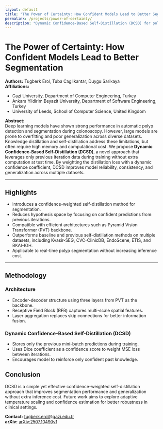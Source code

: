 ```yaml
---
layout: default
title: "The Power of Certainty: How Confident Models Lead to Better Segmentation"
permalink: /projects/power-of-certainty/
description: "Dynamic Confidence-Based Self-Distillation (DCSD) for polyp segmentation in medical images. Outperforms state-of-the-art models using confidence-weighted self-distillation."
---
```


# The Power of Certainty: How Confident Models Lead to Better Segmentation

**Authors:** Tugberk Erol, Tuba Caglikantar, Duygu Sarikaya  
**Affiliations:**  
- Gazi University, Department of Computer Engineering, Turkey  
- Ankara Yildirim Beyazit University, Department of Software Engineering, Turkey  
- University of Leeds, School of Computer Science, United Kingdom  

**Abstract:**  
Deep learning models have shown strong performance in automatic polyp detection and segmentation during colonoscopy. However, large models are prone to overfitting and poor generalization across diverse datasets. Knowledge distillation and self-distillation address these limitations, but often require high memory and computational cost. We propose **Dynamic Confidence-Based Self-Distillation (DCSD)**, a novel approach that leverages only previous iteration data during training without extra computation at test time. By weighting the distillation loss with a dynamic confidence coefficient, DCSD improves model reliability, consistency, and generalization across multiple datasets.

---

## Highlights

- Introduces a confidence-weighted self-distillation method for segmentation.
- Reduces hypothesis space by focusing on confident predictions from previous iterations.
- Compatible with efficient architectures such as Pyramid Vision Transformer (PVT) backbone.
- Outperforms baseline and previous self-distillation methods on multiple datasets, including Kvasir-SEG, CVC-ClinicDB, EndoScene, ETIS, and BKAI-IGH.
- Applicable to real-time polyp segmentation without increasing inference cost.

---

## Methodology

### Architecture
- Encoder-decoder structure using three layers from PVT as the backbone.
- Receptive Field Block (RFB) captures multi-scale spatial features.
- Layer aggregation replaces skip connections for better information fusion.

### Dynamic Confidence-Based Self-Distillation (DCSD)
- Stores only the previous mini-batch predictions during training.
- Uses Dice coefficient as a confidence score to weight MSE loss between iterations.
- Encourages model to reinforce only confident past knowledge.


## Conclusion

DCSD is a simple yet effective confidence-weighted self-distillation approach that improves segmentation performance and generalization without extra inference cost. Future work aims to explore adaptive temperature scaling and confidence estimation for better robustness in clinical settings.

**Contact:** tugberk.erol@gazi.edu.tr  
**arXiv:** [arXiv:2507.10490v1](https://arxiv.org/abs/2507.10490)  
